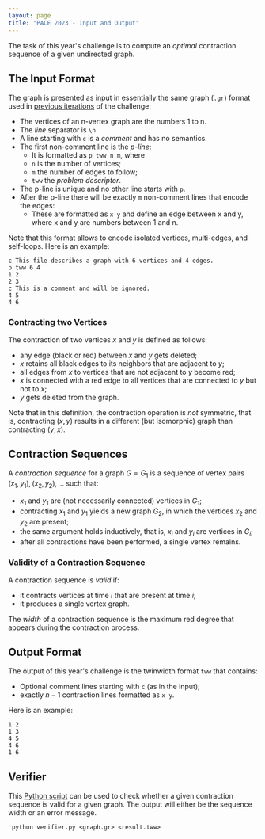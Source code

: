 ```yaml
---
layout: page 
title: "PACE 2023 - Input and Output"
---
```


The task of this year's challenge is to compute an *optimal* contraction sequence of a given undirected graph. 

## The Input Format
The graph is presented as input in essentially the same graph (`.gr`) format used in [previous iterations](https://pacechallenge.org/2017/treewidth/) of the challenge:

- The vertices of an n-vertex graph are the numbers 1 to n.
- The *line* separator is `\n`.
- A line starting with `c` is a *comment* and has no semantics.
- The first non-comment line is the *p-line*:
	- It is formatted as `p tww n m`, where
	- `n` is the number of vertices;
	- `m` the number of edges to follow;
	- `tww` the *problem descriptor*.
- The p-line is unique and no other line starts with `p`.
- After the p-line there will be exactly `m` non-comment lines that encode the edges:
	- These are formatted as `x y` and define an edge between x and y, where x and y are numbers between 1 and n.

Note that this format allows to encode isolated vertices, multi-edges, and self-loops. Here is an example:

```
c This file describes a graph with 6 vertices and 4 edges.
p tww 6 4
1 2
2 3
c This is a comment and will be ignored.
4 5
4 6
```

### Contracting two Vertices

The contraction of two vertices $x$ and $y$ is defined as follows:
- any edge (black or red) between $x$ and $y$ gets deleted;
- $x$ retains all black edges to its neighbors that are adjacent to $y$;
- all edges from $x$ to vertices that are not adjacent to $y$ become red;
- $x$ is connected with a red edge to all vertices that are connected
  to $y$ but not to $x$;
- $y$ gets deleted from the graph.

Note that in this definition, the contraction operation is *not* symmetric, that is, contracting $(x,y)$ results in a different (but isomorphic) graph than contracting $(y,x)$.

## Contraction Sequences

A *contraction sequence* for a graph $G=G_1$ is a sequence of vertex pairs $(x_1,y_1),(x_2,y_2),\dots$ such that:
- $x_1$ and $y_1$ are (not necessarily connected) vertices in $G_1$;
- contracting $x_1$ and $y_1$ yields a new graph $G_2$, in which the vertices $x_2$ and $y_2$ are present;
- the same argument holds inductively, that is, $x_i$ and $y_i$ are vertices in $G_i$;
- after all contractions have been performed, a single vertex remains.

### Validity of a Contraction Sequence

A contraction sequence is *valid* if:
- it contracts vertices at time $i$ that are present at time $i$;
- it produces a single vertex graph.

The *width* of a contraction sequence is the maximum red degree that appears during the contraction process. 

## Output Format

The output of this year's challenge is the twinwidth format `tww` that contains:
- Optional comment lines starting with `c` (as in the input);
- exactly $n-1$ contraction lines formatted as `x y`.

Here is an example:

```
1 2
1 3
4 5
4 6
1 6
```

## Verifier

This [Python script](../verifier.py) can be used to check whether a given
contraction sequence is valid for a given graph. The output will
either be the sequence width or an error message.

```
 python verifier.py <graph.gr> <result.tww>
```

